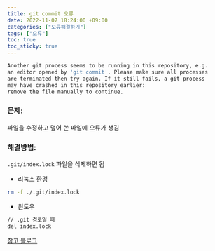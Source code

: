 ```yaml
---
title: git commit 오류
date: 2022-11-07 18:24:00 +09:00
categories: ["오류해결하기"]
tags: ["오류"]
toc: true
toc_sticky: true
---
```


```bash
Another git process seems to be running in this repository, e.g.
an editor opened by 'git commit'. Please make sure all processes
are terminated then try again. If it still fails, a git process
may have crashed in this repository earlier:
remove the file manually to continue.
```

### 문제:

파일을 수정하고 덮어 쓴 파일에 오류가 생김

### 해결방법:

`.git/index.lock` 파일을 삭제하면 됨

- 리눅스 환경

```sh
rm -f ./.git/index.lock
```

- 윈도우

```sh
// .git 경로일 때
del index.lock
```

[참고 블로그](https://blog.naver.com/PostView.nhn?blogId=hyejin2351&logNo=221484138813&redirect=Dlog&widgetTypeCall=true&directAccess=false)
